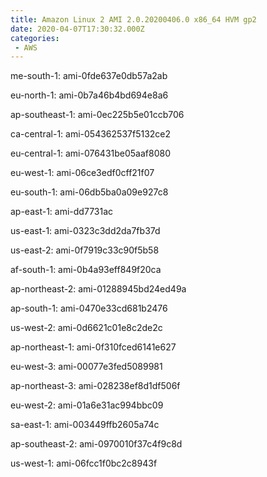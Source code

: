 ```yaml
---
title: Amazon Linux 2 AMI 2.0.20200406.0 x86_64 HVM gp2
date: 2020-04-07T17:30:32.000Z
categories:
 - AWS
---
```


me-south-1: ami-0fde637e0db57a2ab

eu-north-1: ami-0b7a46b4bd694e8a6

ap-southeast-1: ami-0ec225b5e01ccb706

ca-central-1: ami-054362537f5132ce2

eu-central-1: ami-076431be05aaf8080

eu-west-1: ami-06ce3edf0cff21f07

eu-south-1: ami-06db5ba0a09e927c8

ap-east-1: ami-dd7731ac

us-east-1: ami-0323c3dd2da7fb37d

us-east-2: ami-0f7919c33c90f5b58

af-south-1: ami-0b4a93eff849f20ca

ap-northeast-2: ami-01288945bd24ed49a

ap-south-1: ami-0470e33cd681b2476

us-west-2: ami-0d6621c01e8c2de2c

ap-northeast-1: ami-0f310fced6141e627

eu-west-3: ami-00077e3fed5089981

ap-northeast-3: ami-028238ef8d1df506f

eu-west-2: ami-01a6e31ac994bbc09

sa-east-1: ami-003449ffb2605a74c

ap-southeast-2: ami-0970010f37c4f9c8d

us-west-1: ami-06fcc1f0bc2c8943f

